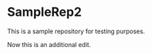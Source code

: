 SampleRep2
==========

This is a sample repository for testing purposes.

Now this is an additional edit.
